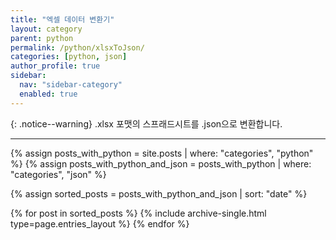 ```yaml
---
title: "엑셀 데이터 변환기"
layout: category
parent: python
permalink: /python/xlsxToJson/
categories: [python, json]
author_profile: true
sidebar:
  nav: "sidebar-category"
  enabled: true
---
```


{: .notice--warning}
.xlsx 포맷의 스프래드시트를 .json으로 변환합니다.

---

{% assign posts_with_python = site.posts | where: "categories", "python" %}
{% assign posts_with_python_and_json = posts_with_python | where: "categories", "json" %}

{% assign sorted_posts = posts_with_python_and_json | sort: "date" %}

{% for post in sorted_posts %}
  {% include archive-single.html type=page.entries_layout %}
{% endfor %}